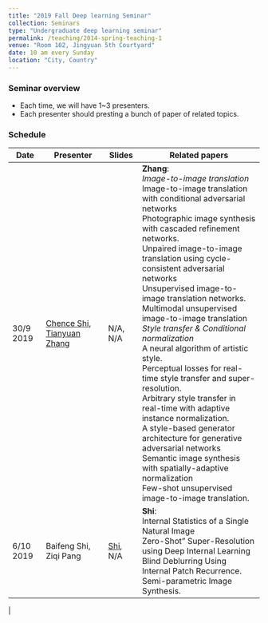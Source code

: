 ```yaml
---
title: "2019 Fall Deep learning Seminar"
collection: Seminars
type: "Undergraduate deep learning seminar"
permalink: /teaching/2014-spring-teaching-1
venue: "Room 102, Jingyuan 5th Courtyard"
date: 10 am every Sunday
location: "City, Country"
---
```

### Seminar overview
* Each time, we will have 1~3 presenters.
* Each presenter should presting a bunch of paper of related topics.


### Schedule
| Date  |  Presenter | Slides  | Related papers |
|---|---|---|---|
| 30/9 2019  | [Chence Shi](chenceshi.com), [Tianyuan Zhang](tianyuanzhang.com)  | N/A, N/A  | **Zhang**: <br>  *Image-to-image translation* <br> Image-to-image translation with conditional adversarial networks <br> Photographic image synthesis with cascaded refinement networks. <br> Unpaired image-to-image translation using cycle-consistent adversarial networks <br> Unsupervised image-to-image translation networks. <br> Multimodal unsupervised image-to-image translation <br> *Style transfer & Conditional normalization* <br> A neural algorithm of artistic style. <br> Perceptual losses for real-time style transfer and super-resolution. <br> Arbitrary style transfer in real-time with adaptive instance normalization. <br> A style-based generator architecture for generative adversarial networks <br> Semantic image synthesis with spatially-adaptive normalization <br> Few-shot unsupervised image-to-image translation.|
| 6/10 2019  | Baifeng Shi, Ziqi Pang   | [Shi](https://github.com/a1600012888/a1600012888.github.io/blob/master/files/seminars-19-fall/2019.10.06.pptx), N/A | **Shi**: <br> Internal Statistics of a Single Natural Image <br> Zero-Shot” Super-Resolution using Deep Internal Learning <br> Blind Deblurring Using Internal Patch Recurrence. <br> Semi-parametric Image Synthesis.
  |

